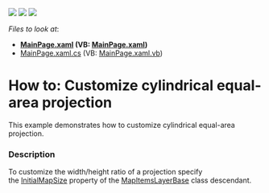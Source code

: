 <!-- default badges list -->
![](https://img.shields.io/endpoint?url=https://codecentral.devexpress.com/api/v1/VersionRange/128572264/14.2.3%2B)
[![](https://img.shields.io/badge/Open_in_DevExpress_Support_Center-FF7200?style=flat-square&logo=DevExpress&logoColor=white)](https://supportcenter.devexpress.com/ticket/details/T196064)
[![](https://img.shields.io/badge/📖_How_to_use_DevExpress_Examples-e9f6fc?style=flat-square)](https://docs.devexpress.com/GeneralInformation/403183)
<!-- default badges end -->
<!-- default file list -->
*Files to look at*:

* **[MainPage.xaml](./CS/MapControl_CustomProjections/MainPage.xaml) (VB: [MainPage.xaml](./VB/VB_MapControl_CustomProjections/MainPage.xaml))**
* [MainPage.xaml.cs](./CS/MapControl_CustomProjections/MainPage.xaml.cs) (VB: [MainPage.xaml.vb](./VB/VB_MapControl_CustomProjections/MainPage.xaml.vb))
<!-- default file list end -->
# How to: Customize cylindrical equal-area projection


This example demonstrates how to customize cylindrical equal-area projection.


<h3>Description</h3>

To customize the width/height ratio&nbsp;of a projection specify the&nbsp;<a href="https://documentation.devexpress.com/#XAML/DevExpressUIXamlMapMapItemsLayerBase_InitialMapSizetopic">InitialMapSize</a> property of the&nbsp;<a href="https://documentation.devexpress.com/#XAML/clsDevExpressUIXamlMapMapItemsLayerBasetopic">MapItemsLayerBase</a> class descendant.

<br/>


